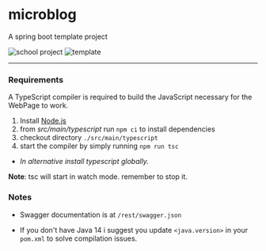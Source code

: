 # microblog
A spring boot template project

![school project](https://img.shields.io/badge/-SCHOOL_PROJECT-critical)
![template](https://img.shields.io/badge/-TEMPLATE_PROJECT-informational)

---

### Requirements

A TypeScript compiler is required to build the JavaScript necessary for the WebPage to work.

1. Install [Node.js](https://nodejs.org)
2. from *src/main/typescript* run `npm ci` to install dependencies
3. checkout directory `./src/main/typescript`
4. start the compiler by simply running `npm run tsc`

- *In alternative install typescript globally.*

**Note**: tsc will start in watch mode. remember to stop it.

### Notes

- Swagger documentation is at `/rest/swagger.json`

- If you don't have Java 14 i suggest you update `<java.version>` in your `pom.xml` to solve compilation issues.